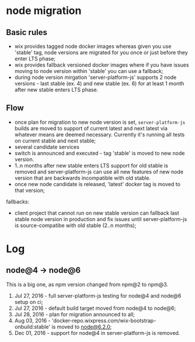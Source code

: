 # node migration

## Basic rules
  - wix provides tagged node docker images whereas given you use 'stable' tag, node versions are migrated for you once or just before they enter LTS phase;
  - wix provides fallback versioned docker images where if you have issues moving to node version within 'stable' you can use a fallback;
  - during node version mirgation 'server-platform-js' supports 2 node versions - last stable (ex. 4) and new stable (ex. 6) for at least 1 month after new stable enters LTS phase.

## Flow
 - once plan for migration to new node version is set, `server-platform-js` builds are moved to support of current latest and next latest via whatever means are deemed necessary. Currently it's running all tests on current stable and next stable;
 - several candidate services 
 - switch is announced and executed - tag 'stable' is moved to new node version.
 - 1..n months after new stable enters LTS support for old stable is removed and server-platform-js can use all new features of new node version that are backwards incompatible with old stable.
 - once new node candidate is released, 'latest' docker tag is moved to that version;

fallbacks:
 - client project that cannot run on new stable version can fallback last stable node version in production and fix issues until server-platform-js is source-compatibe with old stable (2..n months);

# Log

## node@4 -> node@6

This is a big one, as npm version changed from npm@2 to npm@3.

1. Jul 27, 2016 - full server-platform-js testing for node@4 and node@6 setup on ci;
2. Jul 27, 2016 - default build target moved from node@4 to node@6;
3. Jul 28, 2016 - plan for migration announced to all;
4. Aug 03, 2016 - 'docker-repo.wixpress.com/wix-bootstrap-onbuild:stable' is moved to node@6.2.0;
5. Dec 01, 2016 - support for node@4 in server-platform-js is removed.
 
